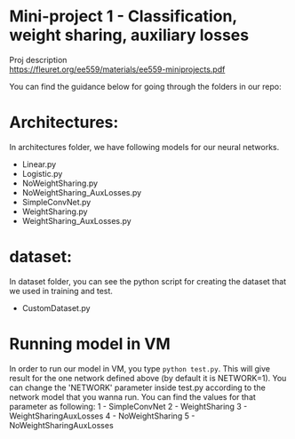 # Mini-project 1 - Classification, weight sharing, auxiliary losses

Proj description  
https://fleuret.org/ee559/materials/ee559-miniprojects.pdf

You can find the guidance below for going through the folders in our repo: 
# Architectures: 
In architectures folder, we have following models for our neural networks. 
- Linear.py	
- Logistic.py
- NoWeightSharing.py
- NoWeightSharing_AuxLosses.py
- SimpleConvNet.py
- WeightSharing.py
- WeightSharing_AuxLosses.py

# dataset:
In dataset folder, you can see the python script for creating the dataset that we used in training and test. 
- CustomDataset.py


# Running model in VM
In order to run our model in VM, you type `python test.py`. This will give result for the one network defined above (by default it is NETWORK=1). You can change the 'NETWORK' parameter inside test.py according to the network model that you wanna run. You can find the values for that parameter as following: 
1 - SimpleConvNet
2 - WeightSharing
3 - WeightSharingAuxLosses
4 - NoWeightSharing
5 - NoWeightSharingAuxLosses

